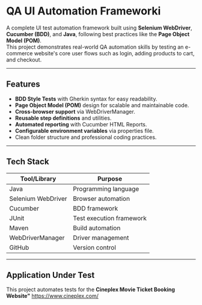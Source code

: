 # QA UI Automation Frameworki

A complete UI test automation framework built using **Selenium WebDriver**, **Cucumber (BDD)**, and **Java**, following best practices like the **Page Object Model (POM)**.  
This project demonstrates real-world QA automation skills by testing an e-commerce website's core user flows such as login, adding products to cart, and checkout.

---

## Features
- **BDD Style Tests** with Gherkin syntax for easy readability.
- **Page Object Model (POM)** design for scalable and maintainable code.
- **Cross-browser support** via WebDriverManager.
- **Reusable step definitions** and utilities.
- **Automated reporting** with Cucumber HTML Reports.
- **Configurable environment variables** via properties file.
- Clean folder structure and professional coding practices.

---

## Tech Stack
| **Tool/Library**        | **Purpose**                |
|--------------------------|----------------------------|
| Java                      | Programming language       |
| Selenium WebDriver        | Browser automation         |
| Cucumber                  | BDD framework              |
| JUnit                     | Test execution framework   |
| Maven                      | Build automation           |
| WebDriverManager           | Driver management          |
| GitHub                      | Version control            |

---

## Application Under Test
This project automates tests for the **Cineplex Movie Ticket Booking Website"**
https://www.cineplex.com/



